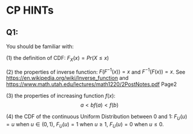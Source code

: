 # CP HINTs

## Q1:
You should be familiar with:

(1) the definition of CDF: $F_X(x)=Pr(X\leq x)$

(2) the properties of inverse function: $F(F^{-1}(x))=x$ and $F^{-1}(F(x))=x$.
See https://en.wikipedia.org/wiki/Inverse_function and 
https://www.math.utah.edu/lectures/math1220/2PostNotes.pdf Page2

(3) the properties of increasing function $f(x)$: $$a<b  f(a)<f(b)$$

(4) the CDF of the continuous Uniform Distribution between 0 and 1: $F_U(u)=u$ when $u\in (0,1)$, $F_U(u)=1$ when $u\geq 1$, $F_U(u)=0$ when $u\leq 0$.